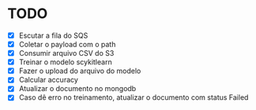 # TODO
- [x] Escutar a fila do SQS
- [x] Coletar o payload com o path
- [x] Consumir arquivo CSV do S3
- [x] Treinar o modelo scykitlearn
- [x] Fazer o upload do arquivo do modelo
- [x] Calcular accuracy
- [x] Atualizar o documento no mongodb
- [x] Caso dê erro no treinamento, atualizar o documento com status Failed
